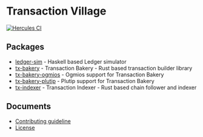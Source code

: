 # Transaction Village

[![Hercules CI](https://hercules-ci.com/api/v1/site/github/account/Unbox-infinity/project/tx-village/badge)](https://hercules-ci.com/github/Unbox-infinity/tx-village/status)

## Packages

- [ledger-sim](./ledger-sim/) - Haskell based Ledger simulator
- [tx-bakery](./tx-bakery) - Transaction Bakery - Rust based transaction builder
  library
- [tx-bakery-ogmios](./tx-bakery-ogmios) - Ogmios support for Transaction Bakery
- [tx-bakery-plutip](./tx-bakery-plutip) - Plutip support for Transaction Bakery
- [tx-indexer](./tx-indexer/) - Transaction Indexer - Rust based chain follower
  and indexer

## Documents

- [Contributing guideline](/CONTRIBUTING.md)
- [License](/LICENSE)
